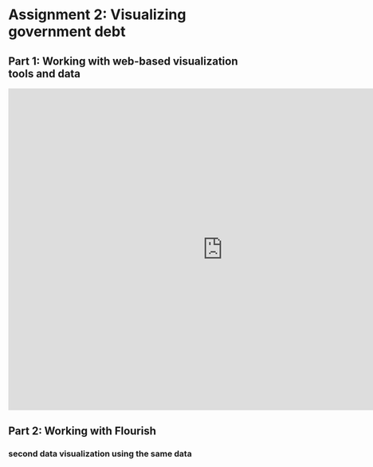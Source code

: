 # Assignment 2: Visualizing government debt

## Part 1: Working with web-based visualization tools and data

<iframe src="https://data.oecd.org/chart/6Odm" width="860" height="645" style="border: 0" mozallowfullscreen="true" webkitallowfullscreen="true" allowfullscreen="true"><a href="https://data.oecd.org/chart/6Odm" target="_blank">OECD Chart: General government debt, Total, % of GDP, Annual, 2018</a></iframe>

## Part 2: Working with Flourish

<div class="flourish-embed flourish-chart" data-src="visualisation/11154069"><script src="https://public.flourish.studio/resources/embed.js"></script></div>

### second data visualization using the same data
<div class="flourish-embed flourish-hierarchy" data-src="visualisation/11154339"><script src="https://public.flourish.studio/resources/embed.js"></script></div>
